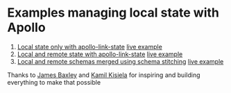 # Examples managing local state with Apollo

1. [Local state only with apollo-link-state](https://github.com/Urigo/apollo-local-state-examples/tree/apollo-link-state-all-local) [live example](https://stackblitz.com/edit/apollo-angular-state-v4fojn)
2. [Local and remote state with apollo-link-state](https://github.com/Urigo/apollo-local-state-examples/tree/apollo-link-state-with-remote) [live example](https://stackblitz.com/edit/apollo-angular-state-zudqeq)
3. [Local and remote schemas merged using schema stitching](https://github.com/Urigo/apollo-local-state-examples/tree/local-remote-schemas-merged) [live example](https://stackblitz.com/edit/apollo-angular-state-cnoetk)


Thanks to [James Baxley](https://github.com/jbaxleyiii) and [Kamil Kisiela](https://github.com/kamilkisiela/) for inspiring and building everything to make that possible 
